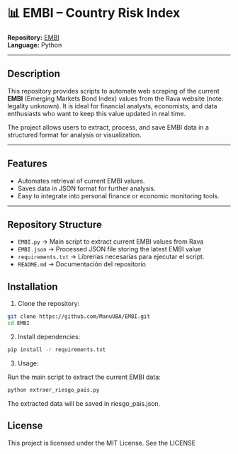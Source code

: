 # 📊 EMBI – Country Risk Index

**Repository:** [EMBI](https://github.com/ManuUBA/EMBI)  
**Language:** Python  

---

## Description

This repository provides scripts to automate web scraping of the current **EMBI** (Emerging Markets Bond Index) values from the Rava website (note: legality unknown). It is ideal for financial analysts, economists, and data enthusiasts who want to keep this value updated in real time.

The project allows users to extract, process, and save EMBI data in a structured format for analysis or visualization.

---

## Features

- Automates retrieval of current EMBI values.
- Saves data in JSON format for further analysis.
- Easy to integrate into personal finance or economic monitoring tools.

---

## Repository Structure

- `EMBI.py` → Main script to extract current EMBI values from Rava
- `EMBI.json` → Processed JSON file storing the latest EMBI value
- `requirements.txt` → Librerías necesarias para ejecutar el script.  
- `README.md` → Documentación del repositorio

## Installation

1. Clone the repository:

```bash
git clone https://github.com/ManuUBA/EMBI.git
cd EMBI
```

2. Install dependencies:

```bash
pip install -r requirements.txt
```
3. Usage:

Run the main script to extract the current EMBI data:

```bash
python extraer_riesgo_pais.py
```

The extracted data will be saved in riesgo_pais.json.

## License

This project is licensed under the MIT License. See the LICENSE
